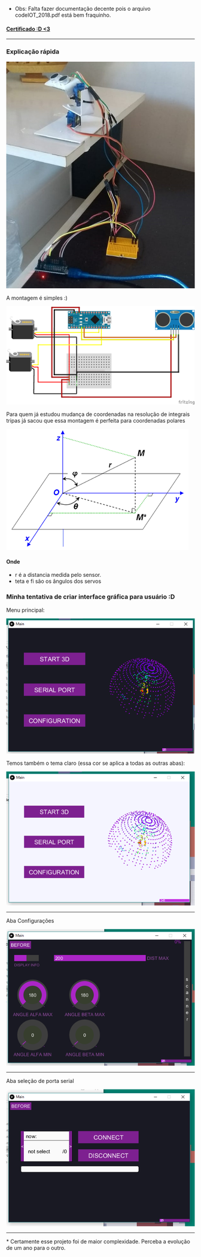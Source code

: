 * Obs: Falta fazer documentação decente pois o arquivo codeIOT_2018.pdf está bem fraquinho.

#### [Certificado :D <3](http://codeiot.org.br/certificates/13802e48f1b748a4ace83a3f53ac93c5)

<hr>

### Explicação rápida
![](https://github.com/wesley-cantarino/Ultrasonic_Sensor_With_arduino/blob/master/codeIOT_2018/esquematico/img.jpeg)

A montagem é simples :)

![](https://github.com/wesley-cantarino/Ultrasonic_Sensor_With_arduino/blob/master/codeIOT_2018/esquematico/img_fritzing.png)

Para quem já estudou mudança de coordenadas na resolução de integrais tripas já sacou que essa montagem é perfeita para coordenadas polares

![](https://github.com/wesley-cantarino/Ultrasonic_Sensor_With_arduino/blob/master/codeIOT_2018/esquematico/Spherical-coordinates.png)

#### Onde
* r é a distancia medida pelo sensor.
* teta e fi são os ângulos dos servos



### Minha tentativa de criar interface gráfica para usuário :D

Menu principal:
 
![](https://github.com/wesley-cantarino/Ultrasonic_Sensor_With_arduino/blob/master/codeIOT_2018/img/main_black_img.png)

Temos também o tema claro (essa cor se aplica a todas as outras abas):

![](https://github.com/wesley-cantarino/Ultrasonic_Sensor_With_arduino/blob/master/codeIOT_2018/img/main_white_img.png)


<hr>
Aba Configurações 

![Configurações](https://github.com/wesley-cantarino/Ultrasonic_Sensor_With_arduino/blob/master/codeIOT_2018/img/config_img.png)

<hr>
Aba seleção de porta serial

![porta serial](https://github.com/wesley-cantarino/Ultrasonic_Sensor_With_arduino/blob/master/codeIOT_2018/img/serial_img.png)

<hr>
* Certamente esse projeto foi de maior complexidade. Perceba a evolução de um ano para o outro.
